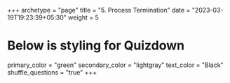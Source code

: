 +++
archetype = "page"
title = "5. Process Termination"
date = "2023-03-19T19:23:39+05:30"
weight = 5
# Below is styling for Quizdown
primary_color = "green"
secondary_color = "lightgray"
text_color = "Black"
shuffle_questions = "true"
+++

